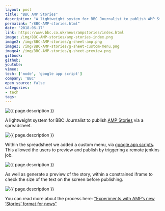 ```yaml
---
layout: post
title: "BBC AMP Stories"
description: "A lightweight system for BBC Journalist to publish AMP Stories"
permalink: "/BBC-AMP-stories.html"
date: "2018-06-17"
link: https://www.bbc.co.uk/news/ampstories/index.html
image: /img/BBC-AMP-stories/amp-stories-index.png
image2: /img/BBC-AMP-stories/g-sheet-amp.png
image3: /img/BBC-AMP-stories/g-sheet-custom-menu.png
image4: /img/BBC-AMP-stories/g-sheet-preview.png
gitbook:  
github: 
youtube: 
vimeo: 
tech: ['node', 'google app script']
company: 'BBC'
open_source: false
categories:
- tech
tags:
---
```


<!-- ## BBC AMP Stories -->
<div class="image-wrapper">
    <img src="{{ page.image }}" alt="{{ page.description }}" />
</div>

A lightweight system for BBC Journalist to publish [AMP Stories](https://amp.dev/about/stories/) via a spreadsheet.

<div class="image-wrapper">
    <img src="{{ page.image2 }}" alt="{{ page.description }}" />
</div>

Within the spreadsheet we added a custom menu, via [google app scripts](https://developers.google.com/apps-script/). This allowed the users to preview and publish by triggering a remote jenkins job.

<div class="image-wrapper">
    <img src="{{ page.image3 }}" alt="{{ page.description }}" />
</div>

As well as generate a preview of the story, within a constrained iframe to check the size of the text on the screen before publishing.

<div class="image-wrapper">
    <img src="{{ page.image4 }}" alt="{{ page.description }}" />
</div>

You can read more about the process here: ["Experiments with AMP’s new ‘Stories’ format for news"](https://medium.com/bbc-news-labs/experiments-with-amps-new-stories-format-3a2a1103cee)